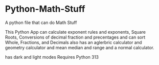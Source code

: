 # Python-Math-Stuff
A python file that can do Math Stuff

This Python App can calculate exponent rules and exponents, Square Roots, Conversions of decimal fraction and precentages and can sort Whole, Fractions, and Decimals also has an aglerbric calculator and geometry calculator and mean median and range and a normal calculator.

has dark and light modes
Requires Python 313
